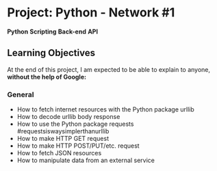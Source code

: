 # Project: Python - Network #1
**Python** **Scripting** **Back-end** **API**

## Learning Objectives
At the end of this project, I am expected to be able to explain to anyone, **without the help of Google:**

### General
- How to fetch internet resources with the Python package urllib
- How to decode urllib body response
- How to use the Python package requests #requestsiswaysimplerthanurllib
- How to make HTTP GET request
- How to make HTTP POST/PUT/etc. request
- How to fetch JSON resources
- How to manipulate data from an external service
